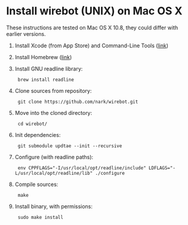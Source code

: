 # Install wirebot (UNIX) on Mac OS X

These instructions are tested on Mac OS X 10.8, they could differ with earlier versions.

1. Install Xcode (from App Store) and Command-Line Tools ([link](http://stackoverflow.com/questions/9329243/xcode-4-4-command-line-tools))
2. Install Homebrew ([link](http://brew.sh))
3. Install GNU readline library:

		brew install readline

4. Clone sources from repository:

		git clone https://github.com/nark/wirebot.git
		
5. Move into the cloned directory:

		cd wirebot/
		
6. Init dependencies:

		git submodule updtae --init --recursive
		
7. Configure (with readline paths):

		env CPPFLAGS="-I/usr/local/opt/readline/include" LDFLAGS="-L/usr/local/opt/readline/lib" ./configure
		
8. Compile sources:

		make

9. Install binary, with permissions:

		sudo make install
		
